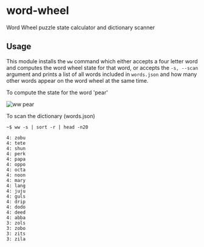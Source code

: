# word-wheel
Word Wheel puzzle state calculator and dictionary scanner

## Usage
This module installs the `ww` command which either accepts a four letter word 
and computes the word wheel state for that word, or accepts the `-s, --scan` 
argument and prints a list of all words included in `words.json` and how many 
other words appear on the word wheel at the same time.

To compute the state for the word 'pear'

![ww pear][]

To scan the dictionary (words.json)

```
~$ ww -s | sort -r | head -n20

4: zobu
4: tete
4: shun
4: perk
4: papa
4: oppo
4: octa
4: noon
4: mary
4: lang
4: juju
4: guls
4: drip
4: dodo
4: deed
4: abba
3: zols
3: zobo
3: zits
3: zila
```

[ww pear]: https://i.imgur.com/Z0nA5bt.png
